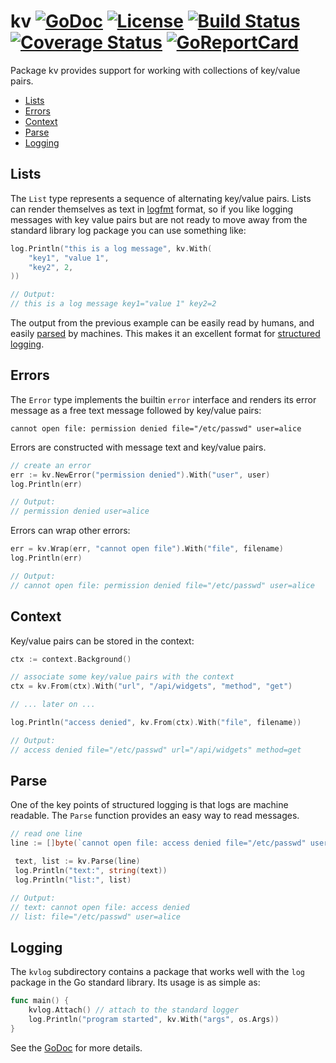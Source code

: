 # kv [![GoDoc](https://godoc.org/github.com/jjeffery/kv?status.svg)](https://godoc.org/github.com/jjeffery/kv) [![License](http://img.shields.io/badge/license-MIT-green.svg?style=flat)](https://raw.githubusercontent.com/jjeffery/kv/master/LICENSE.md) [![Build Status](https://travis-ci.org/jjeffery/kv.svg?branch=master)](https://travis-ci.org/jjeffery/kv) [![Coverage Status](https://coveralls.io/repos/github/jjeffery/kv/badge.svg?branch=master)](https://coveralls.io/github/jjeffery/kv?branch=master) [![GoReportCard](https://goreportcard.com/badge/github.com/jjeffery/kv)](https://goreportcard.com/report/github.com/jjeffery/kv)

Package kv provides support for working with collections of key/value pairs.

- [Lists](#lists)
- [Errors](#errors)
- [Context](#context)
- [Parse](#parse)
- [Logging](#logging)

## Lists

The `List` type represents a sequence of alternating key/value pairs. Lists
can render themselves as text in [logfmt](https://brandur.org/logfmt) format, 
so if you like logging messages with key value pairs but are not ready to move 
away from the standard library log package you can use something like:
```go
log.Println("this is a log message", kv.With(
    "key1", "value 1",
    "key2", 2,
))

// Output:
// this is a log message key1="value 1" key2=2
```

The output from the previous example can be easily read by humans, and easily [parsed](#parse)
by machines. This makes it an excellent format for 
[structured logging](https://www.thoughtworks.com/radar/techniques/structured-logging).

## Errors

The `Error` type implements the builtin `error` interface and renders its error message as a
free text message followed by key/value pairs:
```
cannot open file: permission denied file="/etc/passwd" user=alice
```

Errors are constructed with message text and key/value pairs.
```go
// create an error
err := kv.NewError("permission denied").With("user", user)
log.Println(err)

// Output:
// permission denied user=alice
```

Errors can wrap other errors:
```go
err = kv.Wrap(err, "cannot open file").With("file", filename)
log.Println(err)

// Output:
// cannot open file: permission denied file="/etc/passwd" user=alice
```

## Context

Key/value pairs can be stored in the context:
```go
ctx := context.Background()

// associate some key/value pairs with the context
ctx = kv.From(ctx).With("url", "/api/widgets", "method", "get")

// ... later on ...

log.Println("access denied", kv.From(ctx).With("file", filename))

// Output:
// access denied file="/etc/passwd" url="/api/widgets" method=get
```

## Parse

One of the key points of structured logging is that logs are machine
readable. The `Parse` function provides an easy way to read messages.
```go
// read one line
line := []byte(`cannot open file: access denied file="/etc/passwd" user=alice`)

 text, list := kv.Parse(line)
 log.Println("text:", string(text))
 log.Println("list:", list)

// Output:
// text: cannot open file: access denied
// list: file="/etc/passwd" user=alice
```

## Logging

The `kvlog` subdirectory contains a package that works well with the `log` package
in the Go standard library. Its usage is as simple as:
```go
func main() {
    kvlog.Attach() // attach to the standard logger
    log.Println("program started", kv.With("args", os.Args))
}
```

See the [GoDoc](https://godoc.org/github.com/jjeffery/kv) for more details.
